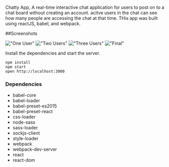 Chatty App, 
A real-time interactive chat application for users to post on to a chat board without creating an account. acitve users in the chat can see how many people are accessing the chat at that time. THis app was built using reactJS, babel, and webpack. 


##Screenshots 

!["One User"](./screenshots/oneUser.png)
!["Two Users"](./screenshots/twoUser.png)
!["Three Users"](./screenshots/threeUser.png)
!["Final"](./screenshots/final.png)

Install the dependencies and start the server.

```
npm install
npm start
open http://localhost:3000

```

### Dependencies

* babel-core
* babel-loader
* babel-preset-es2015
* babel-preset-react
* css-loader
* node-sass
* sass-loader
* sockjs-client
* style-loader
* webpack
* webpack-dev-server
* react
* react-dom



